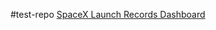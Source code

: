#test-repo
[SpaceX Launch Records Dashboard](https://dakfara-8050.theiadocker-3-labs-prod-theiak8s-4-tor01.proxy.cognitiveclass.ai/)
